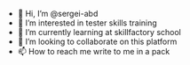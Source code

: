 - 👋 Hi, I’m @sergei-abd
- 👀 I’m interested in tester skills training
- 🌱 I’m currently learning at skillfactory school
- 💞️ I’m looking to collaborate on this platform
- 📫 How to reach me write to me in a pack

<!---
sergei-abd/sergei-abd is a ✨ special ✨ repository because its `README.md` (this file) appears on your GitHub profile.
You can click the Preview link to take a look at your changes.
--->
